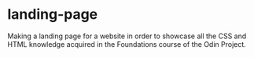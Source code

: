 # landing-page

Making a landing page for a website in order to showcase all the CSS and HTML knowledge acquired in the Foundations course of the Odin Project.